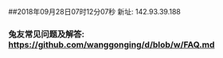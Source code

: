 ##2018年09月28日07时12分07秒 新址: 142.93.39.188
### 兔友常见问题及解答: https://github.com/wanggonging/d/blob/w/FAQ.md
